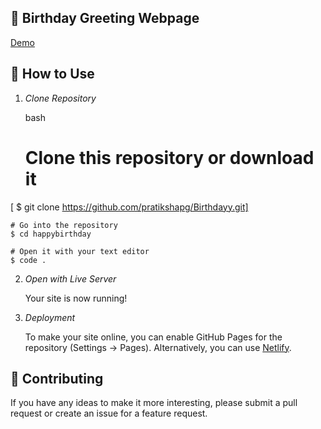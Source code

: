 ## 🎉 Birthday Greeting Webpage 

[Demo]( https://github.com/pratikshapg/Birthdayy.git)

## 🚀 How to Use

1.  *Clone Repository*

    bash
    # Clone this repository or download it
   [  $ git clone https://github.com/pratikshapg/Birthdayy.git] 

    # Go into the repository
    $ cd happybirthday

    # Open it with your text editor
    $ code .
    

2. *Open with Live Server*

    Your site is now running!

3. *Deployment*

    To make your site online, you can enable GitHub Pages for the repository (Settings -> Pages). Alternatively, you can use [Netlify](https://www.netlify.com/).

## 📝 Contributing

If you have any ideas to make it more interesting, please submit a pull request or create an issue for a feature request.
